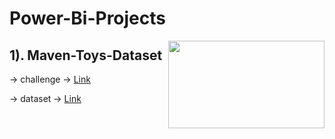 # Power-Bi-Projects 

<img align="right" width="250" height="140" src="https://encrypted-tbn0.gstatic.com/images?q=tbn:ANd9GcRcGyrlOa7eOrmhhy00jQY7J4owCgyb_Qp66g&usqp=CAU">

## 1). Maven-Toys-Dataset 
-> challenge -> [Link](https://www.mavenanalytics.io/blog/maven-toys-challenge?utm_source=linkedin&utm_campaign=MavenToysChallenge_li_maven)

-> dataset -> [Link](https://www.mavenanalytics.io/data-playground)
